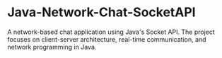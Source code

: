 # Java-Network-Chat-SocketAPI
A network-based chat application using Java's Socket API. The project focuses on client-server architecture, real-time communication, and network programming in Java.

